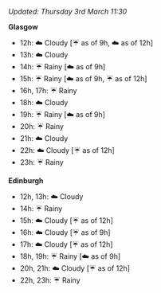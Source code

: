 *Updated: Thursday 3rd March 11:30*

**Glasgow**

* 12h: :cloud: Cloudy [:umbrella: as of 9h, :cloud: as of 12h]
* 13h: :cloud: Cloudy
* 14h: :umbrella: Rainy [:cloud: as of 9h]
* 15h: :umbrella: Rainy [:cloud: as of 9h, :umbrella: as of 12h]
* 16h, 17h: :umbrella: Rainy
* 18h: :cloud: Cloudy
* 19h: :umbrella: Rainy [:cloud: as of 9h]
* 20h: :umbrella: Rainy
* 21h: :cloud: Cloudy
* 22h: :cloud: Cloudy [:umbrella: as of 12h]
* 23h: :umbrella: Rainy

**Edinburgh**

* 12h, 13h: :cloud: Cloudy
* 14h: :umbrella: Rainy
* 15h: :cloud: Cloudy [:umbrella: as of 12h]
* 16h: :cloud: Cloudy [:umbrella: as of 9h]
* 17h: :cloud: Cloudy [:umbrella: as of 12h]
* 18h, 19h: :umbrella: Rainy [:cloud: as of 9h]
* 20h, 21h: :cloud: Cloudy [:umbrella: as of 12h]
* 22h, 23h: :umbrella: Rainy
